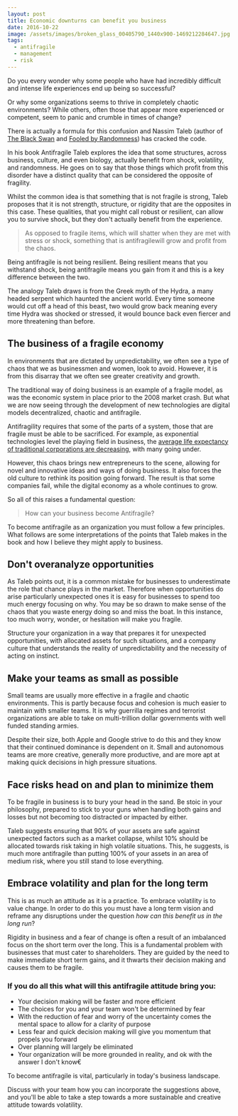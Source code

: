 ```yaml
---
layout: post
title: Economic downturns can benefit you business
date: 2016-10-22
image: /assets/images/broken_glass_00405790_1440x900-1469212284647.jpg
tags:
  - antifragile
  - management
  - risk
---
```


Do you every wonder why some people who have had incredibly difficult and intense life experiences end up being so successful?

Or why some organizations seems to thrive in completely chaotic environments? While others, often those that appear more experienced or competent, seem to panic and crumble in times of change?

There is actually a formula for this confusion  and Nassim Taleb (author of [The Black Swan](http://www.amazon.com/The-Black-Swan-Improbable-Robustness/dp/081297381X) and [Fooled by Randomness](http://www.amazon.com/gp/product/0812975219/ref=pd_lpo_sbs_dp_ss_1?pf_rd_p=1944687682&amp;pf_rd_s=lpo-top-stripe-1&amp;pf_rd_t=201&amp;pf_rd_i=081297381X&amp;pf_rd_m=ATVPDKIKX0DER&amp;pf_rd_r=1W3H4P82EJTEY0SA36Q9)) has cracked the code.

In his book Antifragile Taleb explores the idea that some structures, across business, culture, and even biology, actually benefit from shock, volatility, and randomness. He goes on to say that those things which profit from this disorder have a distinct quality that can be considered the opposite of fragility.

Whilst the common idea is that something that is not fragile is strong, Taleb proposes that it is not strength, structure, or rigidity that are the opposites in this case. These qualities, that you might call robust or resilient, can allow you to survive shock, but they don't actually benefit from the experience.



> As opposed to fragile items, which will shatter when they are met with stress or shock, something that is antifragilewill grow and profit from the chaos.

Being antifragile is not being resilient. Being resilient means that you withstand shock, being antifragile means you gain from it  and this is a key difference between the two.

The analogy Taleb draws is from the Greek myth of the Hydra, a many headed serpent which haunted the ancient world. Every time someone would cut off a head of this beast, two would grow back meaning every time Hydra was shocked or stressed, it would bounce back even fiercer and more threatening than before.



## The business of a fragile economy

In environments that are dictated by unpredictability, we often see a type of chaos that we as businessmen and women, look to avoid. However, it is from this disarray that we often see greater creativity and growth.

The traditional way of doing business is an example of a fragile model, as was the economic system in place prior to the 2008 market crash. But what we are now seeing through the development of new technologies are digital models  decentralized, chaotic and antifragile.

Antifragility requires that some of the parts of a system, those that are fragile must be able to be sacrificed. For example, as exponential technologies level the playing field in business, the [average life expectancy of traditional corporations are decreasing](https://www.aei.org/publication/fortune-500-firms-in-1955-vs-2014-89-are-gone-and-were-all-better-off-because-of-that-dynamic-creative-destruction), with many going under.

However, this chaos brings new entrepreneurs to the scene, allowing for novel and innovative ideas and ways of doing business. It also forces the old culture to rethink its position going forward. The result is that some companies fail, while the digital economy as a whole continues to grow.

So all of this raises a fundamental question:

> How can your business become Antifragile?

To become antifragile as an organization you must follow a few principles. What follows are some interpretations of the points that Taleb makes in the book and how I believe they might apply to business.

## Don't overanalyze opportunities
As Taleb points out, it is a common mistake for businesses to underestimate the role that chance plays in the market. Therefore when opportunities do arise  particularly unexpected ones  it is easy for businesses to spend too much energy focusing on why. You may be so drawn to make sense of the chaos that you waste energy doing so and miss the boat. In this instance, too much worry, wonder, or hesitation will make you fragile.

Structure your organization in a way that prepares it for unexpected opportunities, with allocated assets for such situations, and a company culture that understands the reality of unpredictability and the necessity of acting on instinct.


## Make your teams as small as possible

Small teams are usually more effective in a fragile and chaotic environments. This is partly because focus and cohesion is much easier to maintain with smaller teams. It is why guerrilla regimes and terrorist organizations are able to take on multi-trillion dollar governments with well funded standing armies.

Despite their size, both Apple and Google strive to do this and they know that their continued dominance is dependent on it. Small and autonomous teams are more creative, generally more productive, and are more apt at making quick decisions in high pressure situations.



## Face risks head on and plan to minimize them

To be fragile in business is to bury your head in the sand. Be stoic in your philosophy, prepared to stick to your guns when handling both gains and losses  but not becoming too distracted or impacted by either.

Taleb suggests ensuring that 90% of your assets are safe against unexpected factors such as a market collapse, whilst 10% should be allocated towards risk taking in high volatile situations. This, he suggests, is much more antifragile than putting 100% of your assets in an area of medium risk, where you still stand to lose everything.


## Embrace volatility and plan for the long term

This is as much an attitude as it is a practice. To embrace volatility is to value change. In order to do this you must have a long term vision and reframe any disruptions under the question *how can this benefit us in the long run*?

Rigidity in business and a fear of change is often a result of an imbalanced focus on the short term over the long. This is a fundamental problem with businesses that must cater to shareholders. They are guided by the need to make immediate short term gains, and it thwarts their decision making and causes them to be fragile.


### If you do all this what will this antifragile attitude bring you:
* Your decision making will be faster and more efficient
* The choices for you and your team won't be determined by fear
* With the reduction of fear and worry of the uncertainty comes the mental space to allow for a clarity of purpose
* Less fear and quick decision making will give you momentum that propels you forward
* Over planning will largely be eliminated
* Your organization will be more grounded in reality, and ok with the answer I don't know€

To become antifragile is vital, particularly in today's business landscape.

Discuss with your team how you can incorporate the suggestions above, and you'll be able to take a step towards a more sustainable and creative attitude towards volatility.
